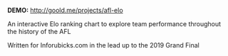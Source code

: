 **DEMO:** http://goold.me/projects/afl-elo

An interactive Elo ranking chart to explore team performance throughout the history of the AFL

Written for Inforubicks.com in the lead up to the 2019 Grand Final
